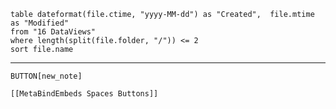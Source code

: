 ```dataview
table dateformat(file.ctime, "yyyy-MM-dd") as "Created",  file.mtime as "Modified"
from "16 DataViews"
where length(split(file.folder, "/")) <= 2
sort file.name
```

---

 `BUTTON[new_note]` 

 ```meta-bind-embed
 [[MetaBindEmbeds Spaces Buttons]]
 ```


